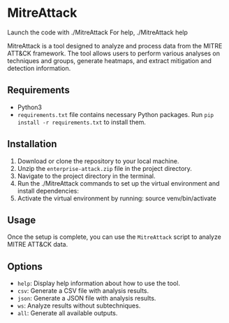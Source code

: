# MitreAttack


Launch the code with ./MitreAttack
For help, ./MitreAttack help


MitreAttack is a tool designed to analyze and process data from the MITRE ATT&CK framework. The tool allows users to perform various analyses on techniques and groups, generate heatmaps, and extract mitigation and detection information.

## Requirements
- Python3
- `requirements.txt` file contains necessary Python packages. Run `pip install -r requirements.txt` to install them.

## Installation
1. Download or clone the repository to your local machine.
2. Unzip the `enterprise-attack.zip` file in the project directory.
3. Navigate to the project directory in the terminal.
4. Run the ./MitreAttack commands to set up the virtual environment and install dependencies:
5. Activate the virtual environment by running:
    source venv/bin/activate

## Usage
Once the setup is complete, you can use the `MitreAttack` script to analyze MITRE ATT&CK data.


## Options
- `help`: Display help information about how to use the tool.
- `csv`: Generate a CSV file with analysis results.
- `json`: Generate a JSON file with analysis results.
- `ws`: Analyze results without subtechniques.
- `all`: Generate all available outputs.
